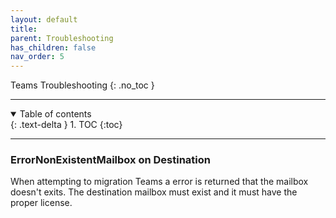 ```yaml
---
layout: default
title: 
parent: Troubleshooting
has_children: false
nav_order: 5
---
```


Teams Troubleshooting
{: .no_toc }

---
<a name="top"></a>
<details open markdown="block">
  <summary>
    Table of contents
  </summary>
  {: .text-delta }
1. TOC
{:toc}
</details>

---

### ErrorNonExistentMailbox on Destination

When attempting to migration Teams a error is returned that the mailbox doesn't exits. The destination mailbox must exist and it must have the proper license. 
